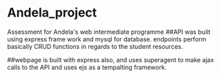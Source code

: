 # Andela_project
Assessment for Andela's web intermediate programme
##API was built using express frame work and mysql for database. endpoints perform basically CRUD functions in regards to the student resources.
  
##webpage is built with express also, and uses superagent to make ajax calls to the API   and uses ejs as a tempalting framework.
